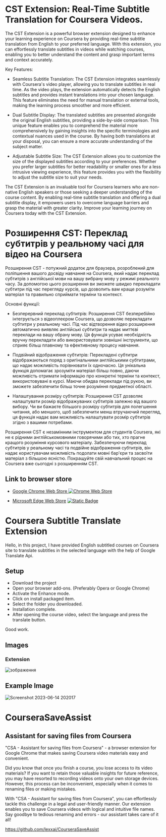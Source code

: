 # CST Extension: Real-Time Subtitle Translation for Coursera Videos.

The CST Extension is a powerful browser extension designed to enhance your learning experience on Coursera by providing real-time subtitle translation from English to your preferred language. With this extension, you can effortlessly translate subtitles in videos while watching courses, enabling you to better understand the content and grasp important terms and context accurately.

Key Features:

- Seamless Subtitle Translation: The CST Extension integrates seamlessly with Coursera's video player, allowing you to translate subtitles in real time. As the video plays, the extension automatically detects the English subtitles and provides instant translations into your chosen language. This feature eliminates the need for manual translation or external tools, making the learning process smoother and more efficient.

- Dual Subtitle Display: The translated subtitles are presented alongside the original English subtitles, providing a side-by-side comparison. This unique feature enables you to comprehend the material more comprehensively by gaining insights into the specific terminologies and contextual nuances used in the course. By having both translations at your disposal, you can ensure a more accurate understanding of the subject matter.

- Adjustable Subtitle Size: The CST Extension allows you to customize the size of the displayed subtitles according to your preferences. Whether you prefer larger subtitles for better readability or smaller ones for a less intrusive viewing experience, this feature provides you with the flexibility to adjust the subtitle size to suit your needs.

The CST Extension is an invaluable tool for Coursera learners who are non-native English speakers or those seeking a deeper understanding of the course content. By enabling real-time subtitle translation and offering a dual subtitle display, it empowers users to overcome language barriers and grasp the material with greater clarity. Improve your learning journey on Coursera today with the CST Extension.


# Розширення CST: Переклад субтитрів у реальному часі для відео на Coursera

Розширення CST - потужний додаток для браузера, розроблений для поліпшення вашого досвіду навчання на Coursera, який надає переклад субтитрів з англійської мови на вашу вибрану мову у режимі реального часу. За допомогою цього розширення ви зможете швидко перекладати субтитри під час перегляду курсів, що дозволить вам краще розуміти матеріал та правильно сприймати терміни та контекст.

Основні функції:

- Безперервний переклад субтитрів: Розширення CST безперебійно інтегрується з відеоплеєром Coursera, що дозволяє перекладати субтитри у реальному часі. Під час відтворення відео розширення автоматично виявляє англійські субтитри та надає миттєві переклади на вашу обрану мову. Ця функція усуває необхідність вручну перекладати або використовувати зовнішні інструменти, що сприяє більш плавному та ефективному процесу навчання.

- Подвійний відображення субтитрів: Перекладені субтитри відображаються поряд з оригінальними англійськими субтитрами, що надає можливість порівнювати їх одночасно. Ця унікальна функція допомагає зрозуміти матеріал більш повно, даючи можливість отримати інформацію про конкретні терміни та контекст, використовувані в курсі. Маючи обидва переклади під рукою, ви зможете забезпечити більш точне розуміння предметної області.

- Налаштування розміру субтитрів: Розширення CST дозволяє налаштувати розмір відображуваних субтитрів залежно від вашого вибору. Чи ви бажаєте більшого розміру субтитрів для полегшення читання, або меншого, щоб забезпечити менш втручаючий перегляд, ця функція надає вам можливість налаштувати розмір субтитрів згідно з вашими потребами.

Розширення CST є незамінним інструментом для студентів Coursera, які не є рідними англійськомовними говорячими або тих, хто прагне кращого розуміння курсового матеріалу. Забезпечуючи переклад субтитрів у реальному часі та подвійне відображення субтитрів, він надає користувачам можливість подолати мовні бар'єри та засвоїти матеріал з більшою ясністю. Покращуйте свій навчальний процес на Coursera вже сьогодні з розширенням CST.


## Link to browser store
- [Google Chrome Web Store ![Chrome Web Store](https://img.shields.io/chrome-web-store/v/dflliggaoffmbngkophcejkhkllaebjn) ](https://chrome.google.com/webstore/detail/coursera-subtitle-transla/dflliggaoffmbngkophcejkhkllaebjn) 


- [Microsoft Edge Web Store](https://microsoftedge.microsoft.com/addons/detail/iniekdlcmmpkhpmpppdeedfkfddebdkd) [![Static Badge](https://img.shields.io/badge/microsoft%20web%20store_-v.1.4.3-blue)](https://microsoftedge.microsoft.com/addons/detail/iniekdlcmmpkhpmpppdeedfkfddebdkd)


# Coursera Subtitle Translate Extension

Hello, in this project, I have provided English subtitled courses on Coursera site to translate subtitles in the selected language with the help of Google Translate Api.

## Setup

- Download the project
- Open your browser add-ons. (Preferably Opera or Google Chrome)
- Activate the Enhance mode.
- Click on install packaged item.
- Select the folder you downloaded.
- Installation complete.
- After opening the course video, select the language and press the translate button.

Good work.

## Images

### Extension

![зображення](https://github.com/lexxai/coursera-subtitle-translate-extension/assets/3278842/cdcd860a-0d89-457b-a0fb-86d8528b6b58)

## Example Image

![Screenshot 2023-06-14 202017](https://github.com/lexxai/coursera-subtitle-translate-extension/assets/3278842/dc680681-4b47-4e48-ac14-bc6aea2e9f71)

# CourseraSaveAssist
## Assistant for saving files from Сoursera
"CSA - Assistant for saving files from Сoursera" - a browser extension for Google Chrome that makes saving Coursera video materials easy and convenient.

Did you know that once you finish a course, you lose access to its video materials? If you want to retain those valuable insights for future reference, you may have resorted to recording videos onto your own storage devices. However, this process can be inconvenient, especially when it comes to renaming files or making mistakes.

With "CSA - Assistant for saving files from Сoursera", you can effortlessly tackle this challenge in a legal and user-friendly manner. Our extension enables you to save Coursera videos with logical and intuitive file names. Say goodbye to tedious renaming and errors - our assistant takes care of it all!

https://github.com/lexxai/CourseraSaveAssist


